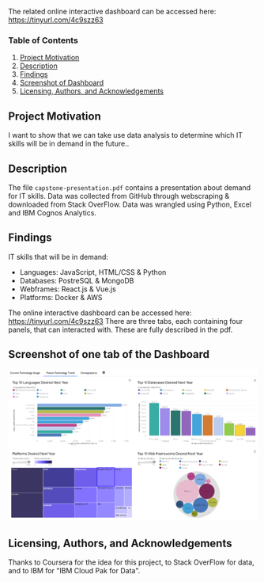 The related online interactive dashboard can be accessed here: https://tinyurl.com/4c9szz63
### Table of Contents

1. [Project Motivation](#motivation)
2. [Description](#files)
3. [Findings](#findings)
4. [Screenshot of Dashboard](#screenshot)
5. [Licensing, Authors, and Acknowledgements](#licensing)

## Project Motivation<a name="motivation"></a>

I want to show that we can take use data analysis to determine which IT skills will be in demand in the future..



## Description <a name="files"></a>

The file `capstone-presentation.pdf` contains a presentation about demand for IT skills.
Data was collected from GitHub through webscraping & downloaded from Stack OverFlow.
Data was wrangled using Python, Excel and IBM Cognos Analytics.


## Findings <a name="findings"></a>

IT skills that will be in demand:
- Languages: JavaScript, HTML/CSS & Python
- Databases: PostreSQL & MongoDB
- Webframes: React.js & Vue.js
- Platforms: Docker & AWS

The online interactive dashboard can be accessed here:
https://tinyurl.com/4c9szz63
There are three tabs, each containing four panels, that can interacted with. 
These are fully described in the pdf.

## Screenshot of one tab of the Dashboard <a name="screenshot"></a>
<p align="center">
  <img src="dashboard-tab2-screenshot.PNG" />
</p>

## Licensing, Authors, and Acknowledgements <a name="licensing"></a>
Thanks to Coursera for the idea for this project, to Stack OverFlow for data, and to IBM for "IBM Cloud Pak for Data".
